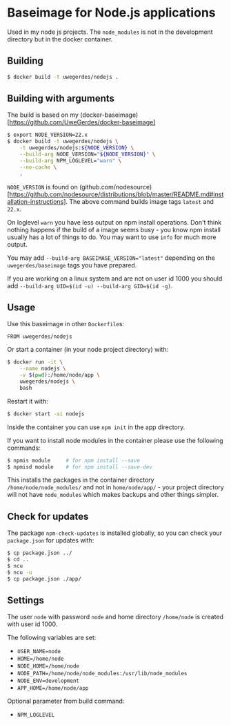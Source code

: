 # Baseimage for Node.js applications

Used in my node js projects. The `node_modules` is not in the development directory but in the docker container.

## Building

```bash
$ docker build -t uwegerdes/nodejs .
```

## Building with arguments

The build is based on my (docker-baseimage)[https://github.com/UweGerdes/docker-baseimage]

```bash
$ export NODE_VERSION=22.x
$ docker build -t uwegerdes/nodejs \
	-t uwegerdes/nodejs:${NODE_VERSION} \
	--build-arg NODE_VERSION="${NODE_VERSION}" \
	--build-arg NPM_LOGLEVEL="warn" \
	--no-cache \
	.
```

`NODE_VERSION` is found on (github.com/nodesource)[https://github.com/nodesource/distributions/blob/master/README.md#installation-instructions]. The above command builds image tags `latest` and `22.x`.

On loglevel `warn` you have less output on npm install operations. Don't think nothing happens if the build of a image seems busy - you know npm install usually has a lot of things to do. You may want to use `info` for much more output.

You may add `--build-arg BASEIMAGE_VERSION="latest"` depending on the `uwegerdes/baseimage` tags you have prepared.

If you are working on a linux system and are not on user id 1000 you should add `--build-arg UID=$(id -u) --build-arg GID=$(id -g)`.

## Usage

Use this baseimage in other `Dockerfile`s:

```
FROM uwegerdes/nodejs
```

Or start a container (in your node project directory) with:

```bash
$ docker run -it \
	--name nodejs \
	-v $(pwd):/home/node/app \
	uwegerdes/nodejs \
	bash
```

Restart it with:

```bash
$ docker start -ai nodejs
```

Inside the container you can use `npm init` in the app directory.

If you want to install node modules in the container please use the following commands:

```bash
$ npmis module     # for npm install --save
$ npmisd module    # for npm install --save-dev
```

This installs the packages in the container directory `/home/node/node_modules/` and not in `home/node/app/` - your project directory will not have `node_modules` which makes backups and other things simpler.

## Check for updates

The package `npm-check-updates` is installed globally, so you can check your `package.json` for updates with:

```bash
$ cp package.json ../
$ cd ..
$ ncu
$ ncu -u
$ cp package.json ./app/
```

## Settings

The user `node` with password `node` and home directory `/home/node` is created with user id 1000.

The following variables are set:

* `USER_NAME=node`
* `HOME=/home/node`
* `NODE_HOME=/home/node`
* `NODE_PATH=/home/node/node_modules:/usr/lib/node_modules`
* `NODE_ENV=development`
* `APP_HOME=/home/node/app`

Optional parameter from build command:

* `NPM_LOGLEVEL`

